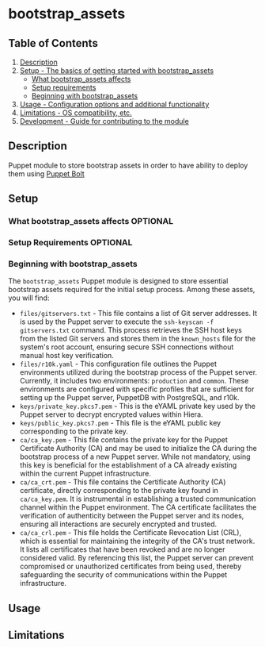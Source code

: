 # bootstrap_assets

## Table of Contents

1. [Description](#description)
1. [Setup - The basics of getting started with bootstrap_assets](#setup)
    * [What bootstrap_assets affects](#what-bootstrap_assets-affects)
    * [Setup requirements](#setup-requirements)
    * [Beginning with bootstrap_assets](#beginning-with-bootstrap_assets)
1. [Usage - Configuration options and additional functionality](#usage)
1. [Limitations - OS compatibility, etc.](#limitations)
1. [Development - Guide for contributing to the module](#development)

## Description

Puppet module to store bootstrap assets in order to have ability to deploy them 
using [Puppet Bolt](https://www.puppet.com/community/open-source/bolt)

## Setup

### What bootstrap_assets affects **OPTIONAL**

### Setup Requirements **OPTIONAL**

### Beginning with bootstrap_assets

The `bootstrap_assets` Puppet module is designed to store essential bootstrap assets required for
the initial setup process. Among these assets, you will find:

* `files/gitservers.txt` - This file contains a list of Git server addresses. It is used by the
Puppet server to execute the `ssh-keyscan -f gitservers.txt` command. This process retrieves the
SSH host keys from the listed Git servers and stores them in the `known_hosts` file for the
system's root account, ensuring secure SSH connections without manual host key verification.
* `files/r10k.yaml` - This configuration file outlines the Puppet environments utilized during the
bootstrap process of the Puppet server. Currently, it includes two environments: `production` and
`common`. These environments are configured with specific profiles that are sufficient for setting
up the Puppet server, PuppetDB with PostgreSQL, and r10k.
* `keys/private_key.pkcs7.pem` - This is the eYAML private key used by the Puppet server to decrypt
encrypted values within Hiera.
* `keys/public_key.pkcs7.pem` - This file is the eYAML public key corresponding to the private key.
* `ca/ca_key.pem` - This file contains the private key for the Puppet Certificate Authority (CA)
and may be used to initialize the CA during the bootstrap process of a new Puppet server. While
not mandatory, using this key is beneficial for the establishment of a CA already existing within
the current Puppet infrastructure.
* `ca/ca_crt.pem` - This file contains the Certificate Authority (CA) certificate, directly
corresponding to the private key found in `ca/ca_key.pem`. It is instrumental in establishing a
trusted communication channel within the Puppet environment. The CA certificate facilitates the
verification of authenticity between the Puppet server and its nodes, ensuring all interactions are
securely encrypted and trusted.
* `ca/ca_crl.pem` - This file holds the Certificate Revocation List (CRL), which is essential for
maintaining the integrity of the CA's trust network. It lists all certificates that have been
revoked and are no longer considered valid. By referencing this list, the Puppet server can prevent
compromised or unauthorized certificates from being used, thereby safeguarding the security of
communications within the Puppet infrastructure.

## Usage

## Limitations
